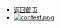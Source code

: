 - [返回首页](https://github.com/Milk-MC/Minecraft-book)
- [![contest.png](https://i.loli.net/2018/12/01/5c0235820cd67.png)](https://i.loli.net/2018/12/01/5c0235820cd67.png)